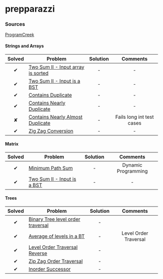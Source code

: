 # prepparazzi

### Sources
[ProgramCreek](https://www.programcreek.com/2012/11/top-10-algorithms-for-coding-interview/)

#### Strings and Arrays
|Solved |Problem        | Solution           | Comments  |
|:-------:| ------------- |:-------------:|:-----:|
|✔| [Two Sum II - Input array is sorted](https://leetcode.com/problems/two-sum-ii-input-array-is-sorted/description/) | -  | - |
|✔| [Two Sum II - Input is a BST](https://leetcode.com/problems/two-sum-iv-input-is-a-bst/description/) | -  | - |
|✔| [Contains Duplicate](https://leetcode.com/problems/contains-duplicate/description/) | - | - |
|✔| [Contains Nearly Duplicate](https://leetcode.com/problems/contains-duplicate-ii/description/) | - | - |
|✘| [Contains Nearly Almost Duplicate](https://leetcode.com/problems/contains-duplicate-iii/description/)|- | Fails long int test cases|
|✔| [Zig Zag Conversion](https://leetcode.com/problems/zigzag-conversion/description/)| -| -|

#### Matrix
|Solved |Problem        | Solution           | Comments  |
|:-------:| ------------- |:-------------:|:-----:|
|✔| [Minimum Path Sum](https://leetcode.com/problems/minimum-path-sum/description/) | -  | Dynamic Programming|
|✔| [Two Sum II - Input is a BST](https://leetcode.com/problems/two-sum-iv-input-is-a-bst/description/) | -  | - |


#### Trees
|Solved |Problem        | Solution           | Comments  |
|:-------:| ------------- |:-------------:|:-----:|
|✔| [Binary Tree level order traversal](https://leetcode.com/problems/binary-tree-level-order-traversal/description/) | -  | |
|✔| [Average  of levels in a BT](https://leetcode.com/problems/average-of-levels-in-binary-tree/description/) | -  | Level Order Traversal |
|✔| [Level Order Traversal Reverse](https://leetcode.com/problems/binary-tree-level-order-traversal-ii/description/) | -  | |
|✔| [Zip Zag Order Traversal](https://leetcode.com/problems/binary-tree-zigzag-level-order-traversal/description/) | -  | |
|✔| [Inorder Successor](https://leetcode.com/problems/inorder-successor-in-bst/description/) | -  | |
